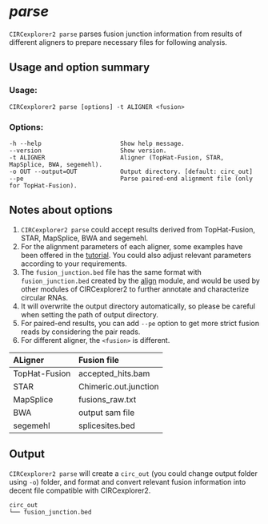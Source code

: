 # *parse*

`CIRCexplorer2 parse` parses fusion junction information from results of different aligners to prepare necessary files for following analysis.

## Usage and option summary

### Usage:

```
CIRCexplorer2 parse [options] -t ALIGNER <fusion>
```

### Options:

```
-h --help                      Show help message.
--version                      Show version.
-t ALIGNER                     Aligner (TopHat-Fusion, STAR, MapSplice, BWA, segemehl).
-o OUT --output=OUT            Output directory. [default: circ_out]
--pe                           Parse paired-end alignment file (only for TopHat-Fusion).
```

## Notes about options

1. `CIRCexplorer2 parse` could accept results derived from TopHat-Fusion, STAR, MapSplice, BWA and segemehl.
2. For the alignment parameters of each aligner, some examples have been offered in the [tutorial](../tutorial/alignment.md). You could also adjust relevant parameters according to your requirements.
3. The `fusion_junction.bed` file has the same format with `fusion_junction.bed` created by the [align](../modules/align.md) module, and would be used by other modules of CIRCexplorer2 to further annotate and characterize circular RNAs.
4. It will overwrite the output directory automatically, so please be careful when setting the path of output directory.
5. For paired-end results, you can add `--pe` option to get more strict fusion reads by considering the pair reads.
6. For different aligner, the `<fusion>` is different.

| ALigner       | Fusion file                           |
| :------------ | :------------------------------------ |
| TopHat-Fusion | accepted_hits.bam                     |
| STAR          | Chimeric.out.junction                 |
| MapSplice     | fusions_raw.txt                       |
| BWA           | output sam file                       |
| segemehl      | splicesites.bed                       |


## Output

`CIRCexplorer2 parse` will create a `circ_out` (you could change output folder using `-o`) folder, and format and convert relevant fusion information into decent file compatible with CIRCexplorer2.

```
circ_out
└── fusion_junction.bed
```
